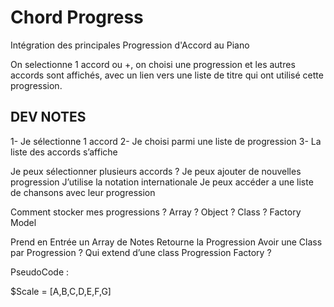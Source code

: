 # Chord Progress

 Intégration des principales Progression d'Accord au Piano 
 
 On selectionne 1 accord ou +, on choisi une progression et les autres accords sont affichés, avec un lien vers une liste de titre qui ont utilisé cette progression.

## DEV NOTES 

1- Je sélectionne 1 accord
2- Je choisi parmi une liste de progression
3- La liste des accords s’affiche

Je peux sélectionner plusieurs accords ? 
Je peux ajouter de nouvelles progression 
J’utilise la notation internationale
Je peux accéder a une liste de chansons avec leur progression 



Comment stocker mes progressions ? 
 Array ? Object ?  Class  ? 
Factory Model 

Prend en Entrée un Array de Notes  Retourne la Progression 
Avoir une Class par Progression ? Qui extend d’une class Progression Factory ? 

PseudoCode : 

$Scale = [A,B,C,D,E,F,G]
